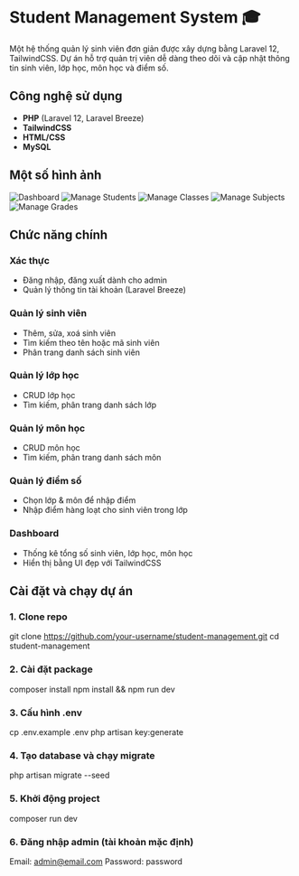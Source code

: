 # Student Management System 🎓

Một hệ thống quản lý sinh viên đơn giản được xây dựng bằng Laravel 12, TailwindCSS. Dự án hỗ trợ quản trị viên dễ dàng theo dõi và cập nhật thông tin sinh viên, lớp học, môn học và điểm số.

## Công nghệ sử dụng

- **PHP** (Laravel 12, Laravel Breeze)
- **TailwindCSS**
- **HTML/CSS**
- **MySQL**
## Một số hình ảnh

![Dashboard](screenshots/dashboard.png)
![Manage Students](screenshots/dashboard.png)
![Manage Classes](screenshots/dashboard.png)
![Manage Subjects](screenshots/dashboard.png)
![Manage Grades](screenshots/dashboard.png)

## Chức năng chính

### Xác thực

- Đăng nhập, đăng xuất dành cho admin
- Quản lý thông tin tài khoản (Laravel Breeze)

### Quản lý sinh viên

- Thêm, sửa, xoá sinh viên
- Tìm kiếm theo tên hoặc mã sinh viên
- Phân trang danh sách sinh viên

### Quản lý lớp học

- CRUD lớp học
- Tìm kiếm, phân trang danh sách lớp

### Quản lý môn học

- CRUD môn học
- Tìm kiếm, phân trang danh sách môn

### Quản lý điểm số

- Chọn lớp & môn để nhập điểm
- Nhập điểm hàng loạt cho sinh viên trong lớp

### Dashboard

- Thống kê tổng số sinh viên, lớp học, môn học
- Hiển thị bằng UI đẹp với TailwindCSS

## Cài đặt và chạy dự án
### 1. Clone repo
git clone https://github.com/your-username/student-management.git
cd student-management
### 2. Cài đặt package
composer install
npm install && npm run dev
### 3. Cấu hình .env
cp .env.example .env
php artisan key:generate
### 4. Tạo database và chạy migrate
php artisan migrate --seed
### 5. Khởi động project
composer run dev
### 6. Đăng nhập admin (tài khoản mặc định)
Email: admin@email.com
Password: password





